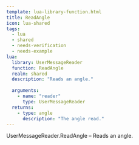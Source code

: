 ```yaml
---
template: lua-library-function.html
title: ReadAngle
icon: lua-shared
tags:
  - lua
  - shared
  - needs-verification
  - needs-example
lua:
  library: UserMessageReader
  function: ReadAngle
  realm: shared
  description: "Reads an angle."
  
  arguments:
    - name: "reader"
      type: UserMessageReader
  returns:
    - type: angle
      description: "The angle read."
---
```


<div class="lua__search__keywords">
UserMessageReader.ReadAngle &#x2013; Reads an angle.
</div>
